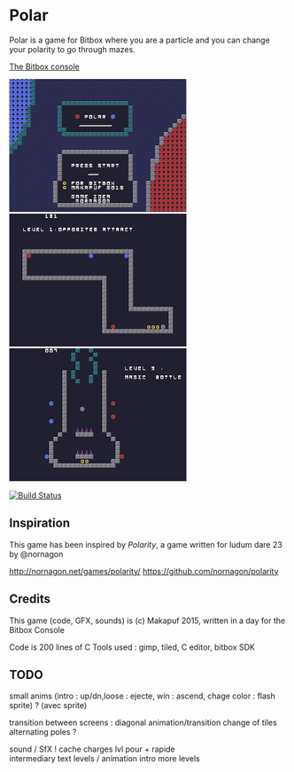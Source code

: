 Polar
======

Polar is a game for Bitbox where you are a particle and you can change your polarity to go through mazes.

[The Bitbox console](http://bitboxconsole.blogspot.com)

![Intro](doc/intro.png)
![Level1](doc/level1.png)
![Level3](doc/level3.png)

[![Build Status](https://travis-ci.org/makapuf/bitbox-polar.svg)](https://travis-ci.org/makapuf/bitbox-polar)

Inspiration
-----------
This game has been inspired by *Polarity*, a game written for ludum dare 23 by @nornagon

 http://nornagon.net/games/polarity/
 https://github.com/nornagon/polarity

Credits
-------

This game (code, GFX, sounds) is (c) Makapuf 2015, written in a day for the Bitbox Console

Code is 200 lines of C
Tools used : gimp, tiled, C editor, bitbox SDK


TODO
----

small anims (intro : up/dn,loose : ejecte, win : ascend, chage color : flash sprite) ? (avec sprite)

transition between screens : diagonal animation/transition  change of tiles
alternating poles ?

sound / SfX ! 
cache charges lvl pour + rapide  
intermediary text levels / animation intro 
more levels 

